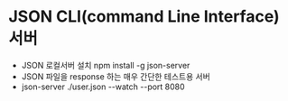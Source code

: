 # JSON CLI(command Line Interface) 서버

- JSON 로컬서버 설치 npm install -g json-server
- JSON 파일을 response 하는 매우 간단한 테스트용 서버
- json-server ./user.json --watch --port 8080

